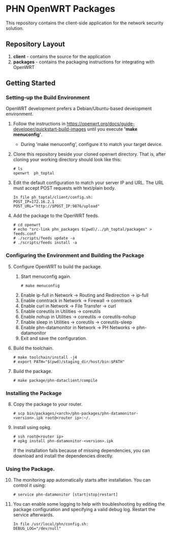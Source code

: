 # PHN OpenWRT Packages

This repository contains the client-side application for the network security solution.

## Repository Layout
1. **client** - contains the source for the application
2. **packages** - contains the packaging instructions for integrating with OpenWRT

## Getting Started

### Setting-up the Build Environment
OpenWRT development prefers a Debian/Ubuntu-based development environment.

1. Follow the instructions in https://openwrt.org/docs/guide-developer/quickstart-build-images until you execute **'make menuconfig'**.
    * During 'make menuconfig', configure it to match your target device.

2. Clone this repository beside your cloned openwrt directory. That is, after cloning your working directory should look like this:
    ```
    # ls
    openwrt  ph_toptal
    ```

3. Edit the default configuration to match your server IP and URL. The URL must accept POST requests with text/plain body.
    ```
    In file ph_toptal/client/config.sh:
    POST_IP=172.16.2.1
    POST_URL="http://$POST_IP:9876/upload"
    ```

4. Add the package to the OpenWRT feeds.
    ```
    # cd openwrt
    # echo "src-link phn_packages $(pwd)/../ph_toptal/packages" > feeds.conf
    # ./scripts/feeds update -a
    # ./scripts/feeds install -a
    ```

### Configuring the Environment and Building the Package
5. Configure OpenWRT to build the package.
    1. Start menuconfig again.
       ```
       # make menuconfig
       ```
    2. Enable ip-full in Network -> Routing and Redirection -> ip-full
    3. Enable conntrack in Network -> Firewall -> conntrack
    4. Enable curl in Network -> File Transfer -> curl
    5. Enable coreutils in Utilities -> coreutils
    6. Enable nohup in Utilities -> coreutils -> coreutils-nohup
    7. Enable sleep in Utilities -> coreutils -> coreutils-sleep
    8. Enable phn-datamonitor in Network -> PH Networks -> phn-datamonitor
    9. Exit and save the configuration.

6. Build the toolchain.
    ```
    # make toolchain/install -j4
    # export PATH="$(pwd)/staging_dir/host/bin:$PATH"
    ```

7. Build the package.
    ```
    # make package/phn-dataclient/compile
    ```

### Installing the Package
8. Copy the package to your router.
    ```
    # scp bin/packages/<arch>/phn-packages/phn-datamonitor-<version>.ipk root@<router ip>:~/.
    ```

9. Install using opkg.
    ```
    # ssh root@<router ip>
    # opkg install phn-datamonitor-<version>.ipk
    ```
    
    If the installation fails because of missing dependencies, you can download and install the dependencies directly.
 
### Using the Package.
10. The monitoring app automatically starts after installation. You can control it using:
    ```
    # service phn-datamonitor [start|stop|restart]
    ```

11. You can enable some logging to help with troubleshooting by editing the package configuration and specifying a valid debug log.
    Restart the service afterwards.
    ```
    In file /usr/local/phn/config.sh:
    DEBUG_LOG="/dev/null"
    ```
